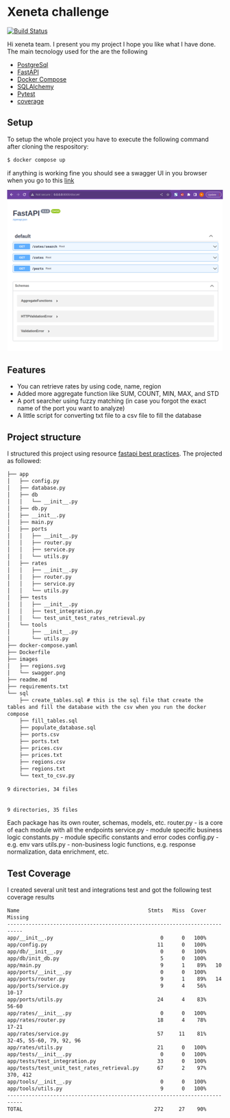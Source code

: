 # Xeneta challenge


[![Build Status](https://travis-ci.org/joemccann/dillinger.svg?branch=master)](https://travis-ci.org/joemccann/dillinger)

Hi xeneta team. I present you my project I hope you like what I have done. The main tecnology used for the are the following

- [PostgreSql]
- [FastAPI]
- [Docker Compose]
- [SQLAlchemy]
- [Pytest]
- [coverage]


## Setup
To setup the whole project you have to execute the following command after cloning the respository:

```sh
$ docker compose up
```

if anything is working fine you should see a swagger UI in you browser when you go to this [link](http://0.0.0.0:8000/docs)

![alt text](images/swagger.png)
## Features

- You can retrieve rates by using code, name, region
- Added more aggregate function like SUM, COUNT, MIN, MAX, and STD
- A port searcher using fuzzy matching (in case you forgot the exact name of the port you want to analyze)
- A little script for converting txt file to a csv file to fill the database



## Project structure



I structured this project using resource [fastapi best practices](https://github.com/zhanymkanov/fastapi-best-practices).
The projected as followed:
```
├── app
│   ├── config.py
│   ├── database.py
│   ├── db
│   │   └── __init__.py
│   ├── db.py
│   ├── __init__.py
│   ├── main.py
│   ├── ports
│   │   ├── __init__.py
│   │   ├── router.py
│   │   ├── service.py
│   │   └── utils.py
│   ├── rates
│   │   ├── __init__.py
│   │   ├── router.py
│   │   ├── service.py
│   │   └── utils.py
│   ├── tests
│   │   ├── __init__.py
│   │   ├── test_integration.py
│   │   └── test_unit_test_rates_retrieval.py
│   └── tools
│       ├── __init__.py
│       └── utils.py
├── docker-compose.yaml
├── Dockerfile
├── images
│   ├── regions.svg
│   └── swagger.png
├── readme.md
├── requirements.txt
└── sql
    ├── create_tables.sql # this is the sql file that create the tables and fill the database with the csv when you run the docker compose
    ├── fill_tables.sql
    ├── populate_database.sql
    ├── ports.csv
    ├── ports.txt
    ├── prices.csv
    ├── prices.txt
    ├── regions.csv
    ├── regions.txt
    └── text_to_csv.py

9 directories, 34 files


9 directories, 35 files

```

Each package has its own router, schemas, models, etc.
router.py - is a core of each module with all the endpoints
service.py - module specific business logic
constants.py - module specific constants and error codes
config.py - e.g. env vars
utils.py - non-business logic functions, e.g. response normalization, data enrichment, etc.


## Test Coverage

I created several unit test and integrations test and got the following test coverage results
```
Name                                          Stmts   Miss  Cover   Missing
---------------------------------------------------------------------------
app/__init__.py                                   0      0   100%
app/config.py                                    11      0   100%
app/db/__init__.py                                0      0   100%
app/db/init_db.py                                 5      0   100%
app/main.py                                       9      1    89%   10
app/ports/__init__.py                             0      0   100%
app/ports/router.py                               9      1    89%   14
app/ports/service.py                              9      4    56%   10-17
app/ports/utils.py                               24      4    83%   56-60
app/rates/__init__.py                             0      0   100%
app/rates/router.py                              18      4    78%   17-21
app/rates/service.py                             57     11    81%   32-45, 55-60, 79, 92, 96
app/rates/utils.py                               21      0   100%
app/tests/__init__.py                             0      0   100%
app/tests/test_integration.py                    33      0   100%
app/tests/test_unit_test_rates_retrieval.py      67      2    97%   370, 412
app/tools/__init__.py                             0      0   100%
app/tools/utils.py                                9      0   100%
---------------------------------------------------------------------------
TOTAL                                           272     27    90%
```




   [SQLAlchemy]: <https://github.com/sqlalchemy>
   [coverage]: <https://coverage.readthedocs.io/en/6.5.0/>
   [Docker Compose]: <https://docs.docker.com/compose/>
   [FastAPI]: <https://fastapi.tiangolo.com/>
   [Pytest]: <https://docs.pytest.org/en/7.2.x/>
   [PostgreSql]: <https://www.postgresql.org/docs/>


